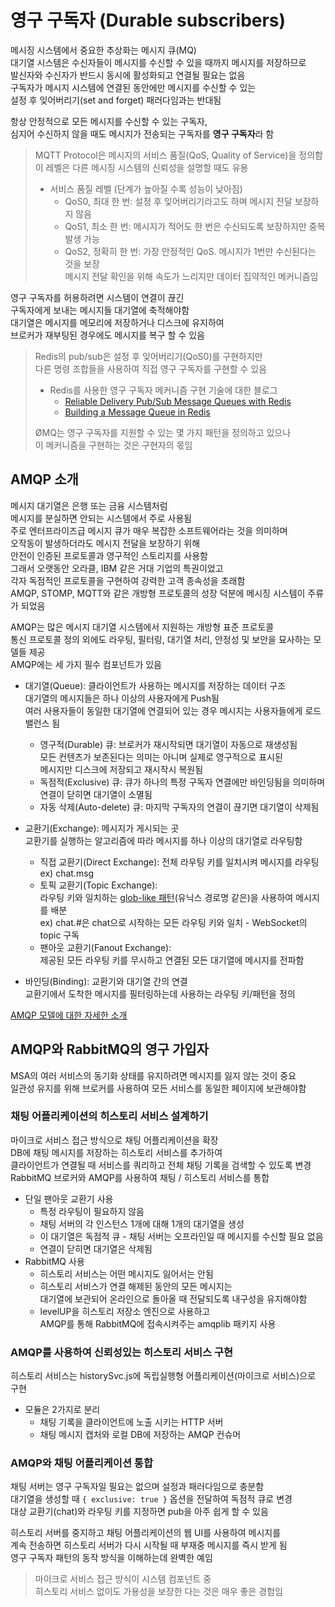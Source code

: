 # 영구 구독자 (Durable subscribers)

메시징 시스템에서 중요한 추상화는 메시지 큐(MQ)  
대기열 시스템은 수신자들이 메시지를 수신할 수 있을 때까지 메시지를 저장하므로  
발신자와 수신자가 반드시 동시에 활성화되고 연결될 필요는 없음  
구독자가 메시지 시스템에 연결된 동안에만 메시지를 수신할 수 있는  
설정 후 잊어버리기(set and forget) 패러다임과는 반대됨

항상 안정적으로 모든 메시지를 수신할 수 있는 구독자,  
심지어 수신하지 않을 때도 메시지가 전송되는 구독자를 **영구 구독자**라 함

> MQTT Protocol은 메시지의 서비스 품질(QoS, Quality of Service)을 정의함  
> 이 레벨은 다른 메시징 시스템의 신뢰성을 설명할 때도 유용
>
> - 서비스 품질 레벨 (단계가 높아질 수록 성능이 낮아짐)
>   - QoS0, 최대 한 번: 설정 후 잊어버리기라고도 하며 메시지 전달 보장하지 않음
>   - QoS1, 최소 한 번: 메시지가 적어도 한 번은 수신되도록 보장하지만 중복 발생 가능
>   - QoS2, 정확히 한 번: 가장 안정적인 QoS. 메시지가 1번만 수신된다는 것을 보장  
>     메시지 전달 확인을 위해 속도가 느리지만 데이터 집약적인 메커니즘임

영구 구독자를 허용하려면 시스템이 연결이 끊긴  
구독자에게 보내는 메시지들 대기열에 축적해야함  
대기열은 메시지를 메모리에 저장하거나 디스크에 유지하여  
브로커가 재부팅된 경우에도 메시지를 복구 할 수 있음

> Redis의 pub/sub은 설정 후 잊어버리기(QoS0)를 구현하지만  
> 다른 명령 조합들을 사용하여 직접 영구 구독자를 구현할 수 있음
>
> - Redis를 사용한 영구 구독자 메커니즘 구현 기술에 대한 블로그
>   - [Reliable Delivery Pub/Sub Message Queues with Redis](https://davidmarquis.wordpress.com/2013/01/03/reliable-delivery-message-queues-with-redis/)
>   - [Building a Message Queue in Redis](http://www.ericjperry.com/redis-message-queue/)
>
> ØMQ는 영구 구독자를 지원할 수 있는 몇 가지 패턴을 정의하고 있으나  
> 이 메커니즘을 구현하는 것은 구현자의 몫임

## AMQP 소개

메시지 대기열은 은행 또는 금융 시스템처럼  
메시지를 분실하면 안되는 시스템에서 주로 사용됨  
주로 엔터프라이즈급 메시지 큐가 매우 복잡한 소프트웨어라는 것을 의미하며  
오작동이 발생하더라도 메시지 전달을 보장하기 위해  
안전이 인증된 프로토콜과 영구적인 스토리지를 사용함  
그래서 오랫동안 오라클, IBM 같은 거대 기업의 특권이었고  
각자 독점적인 프로토콜을 구현하여 강력한 고객 종속성을 초래함  
AMQP, STOMP, MQTT와 같은 개방형 프로토콜의 성장 덕분에 메시징 시스템이 주류가 되었음

AMQP는 많은 메시지 대기열 시스템에서 지원하는 개방형 표준 프로토콜  
통신 프로토콜 정의 외에도 라우팅, 필터링, 대기열 처리, 안정성 및 보안을 묘사하는 모델들 제공  
AMQP에는 세 가지 필수 컴포넌트가 있음

- 대기열(Queue): 클라이언트가 사용하는 메시지를 저장하는 데이터 구조  
  대기열의 메시지들은 하나 이상의 사용자에게 Push됨  
  여러 사용자들이 동일한 대기열에 연결되어 있는 경우 메시지는 사용자들에게 로드 밸런스 됨

  - 영구적(Durable) 큐: 브로커가 재시작되면 대기열이 자동으로 재생성됨  
    모든 컨텐츠가 보존된다는 의미는 아니며 실제로 영구적으로 표시된  
    메시지만 디스크에 저장되고 재시작시 복원됨
  - 독점적(Exclusive) 큐: 큐가 하나의 특정 구독자 연결에만 바인딩됨을 의미하며  
    연결이 닫히면 대기열이 소멸됨
  - 자동 삭제(Auto-delete) 큐: 마지막 구독자의 연결이 끊기면 대기열이 삭제됨

- 교환기(Exchange): 메시지가 게시되는 곳  
  교환기를 실행하는 알고리즘에 따라 메시지를 하나 이상의 대기열로 라우팅함

  - 직접 교환기(Direct Exchange): 전체 라우팅 키를 일치시켜 메시지를 라우팅  
    ex) chat.msg
  - 토픽 교환기(Topic Exchange):  
    라우팅 키와 일치하는 [glob-like 패턴](https://velog.io/@k7120792/Glob-%ED%8C%A8%ED%84%B4%EA%B3%BC-%EC%A0%95%EA%B7%9C%ED%91%9C%ED%98%84%EC%8B%9D)(유닉스 경로명 같은)을 사용하여 메시지를 배분  
    ex) chat.#은 chat으로 시작하는 모든 라우팅 키와 일치 - WebSocket의 topic 구독
  - 팬아웃 교환기(Fanout Exchange):  
    제공된 모든 라우팅 키를 무시하고 연결된 모든 대기열에 메시지를 전파함

- 바인딩(Binding): 교환기와 대기열 간의 연결  
  교환기에서 도착한 메시지를 필터링하는데 사용하는 라우팅 키/패턴을 정의

[AMQP 모델에 대한 자세한 소개](https://www.rabbitmq.com/tutorials/amqp-concepts.html)

## AMQP와 RabbitMQ의 영구 가입자

MSA의 여러 서비스의 동기화 상태를 유지하려면 메시지를 잃지 않는 것이 중요  
일관성 유지를 위해 브로커를 사용하여 모든 서비스를 동일한 페이지에 보관해야함

### 채팅 어플리케이션의 히스토리 서비스 설계하기

마이크로 서비스 접근 방식으로 채팅 어플리케이션을 확장  
DB에 채팅 메시지를 저장하는 히스토리 서비스를 추가하여  
클라이언트가 연결될 때 서비스를 쿼리하고 전체 채팅 기록을 검색할 수 있도록 변경  
RabbitMQ 브로커와 AMQP를 사용하여 채팅 / 히스토리 서비스를 통합

- 단일 팬아웃 교환기 사용
  - 특정 라우팅이 필요하지 않음
  - 채팅 서버의 각 인스턴스 1개에 대해 1개의 대기열을 생성
  - 이 대기열은 독점적 큐 - 채팅 서버는 오프라인일 때 메시지를 수신할 필요 없음
  - 연결이 닫히면 대기열은 삭제됨
- RabbitMQ 사용
  - 히스토리 서비스는 어떤 메시지도 잃어서는 안됨
  - 히스토리 서비스가 연결 해제된 동안의 모든 메시지는  
    대기열에 보관되어 온라인으로 돌아올 때 전달되도록 내구성을 유지해야함
  - levelUP을 히스토리 저장소 엔진으로 사용하고  
    AMQP를 통해 RabbitMQ에 접속시켜주는 amqplib 패키지 사용

### AMQP를 사용하여 신뢰성있는 히스토리 서비스 구현

히스토리 서비스는 historySvc.js에 독립실행형 어플리케이션(마이크로 서비스)으로 구현

- 모듈은 2가지로 분리
  - 채팅 기록을 클라이언트에 노출 시키는 HTTP 서버
  - 채팅 메시지 캡처와 로컬 DB에 저장하는 AMQP 컨슈머

### AMQP와 채팅 어플리케이션 통합

채팅 서버는 영구 구독자일 필요는 없으며 설정과 패러다임으로 충분함  
대기열을 생성할 때 `{ exclusive: true }` 옵션을 전달하여 독점적 큐로 변경  
대상 교환기(chat)와 라우팅 키를 지정하면 pub을 아주 쉽게 할 수 있음

히스토리 서버를 중지하고 채팅 어플리케이션의 웹 UI를 사용하여 메시지를  
계속 전송하면 히스토리 서버가 다시 시작될 때 부재중 메시지를 즉시 받게 됨  
영구 구독자 패턴의 동작 방식을 이해하는데 완벽한 예임

> 마이크로 서비스 접근 방식이 시스템 컴포넌트 중  
> 히스토리 서비스 없이도 가용성을 보장한 다는 것은 매우 좋은 경험임
